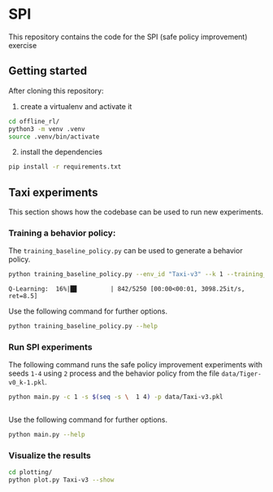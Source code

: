 # SPI

This repository contains the code for the SPI (safe policy improvement) exercise

## Getting started

After cloning this repository:

1. create a virtualenv and activate it
```bash
cd offline_rl/
python3 -m venv .venv
source .venv/bin/activate
```
2. install the dependencies
```bash
pip install -r requirements.txt
```

## Taxi experiments
 
This section shows how the codebase can be used to run new experiments.

### Training a behavior policy:

The `training_baseline_policy.py` can be used to generate a behavior policy.
```bash
python training_baseline_policy.py --env_id "Taxi-v3" --k 1 --training_episodes 5000 --decaying_rate_qlearning 0.002 --beta 0.05
```
```text
Q-Learning:  16%|█▊         | 842/5250 [00:00<00:01, 3098.25it/s, ret=8.5]
```


Use the following command for further options.
```bash
python training_baseline_policy.py --help
```


### Run SPI experiments

The following command runs the safe policy improvement experiments with seeds `1-4` using `2` process and the behavior policy from the file `data/Tiger-v0_k-1.pkl`.

```bash
python main.py -c 1 -s $(seq -s \  1 4) -p data/Taxi-v3.pkl
```

```text

```

Use the following command for further options.

```bash
python main.py --help
```


### Visualize the results

```bash
cd plotting/
python plot.py Taxi-v3 --show
```


